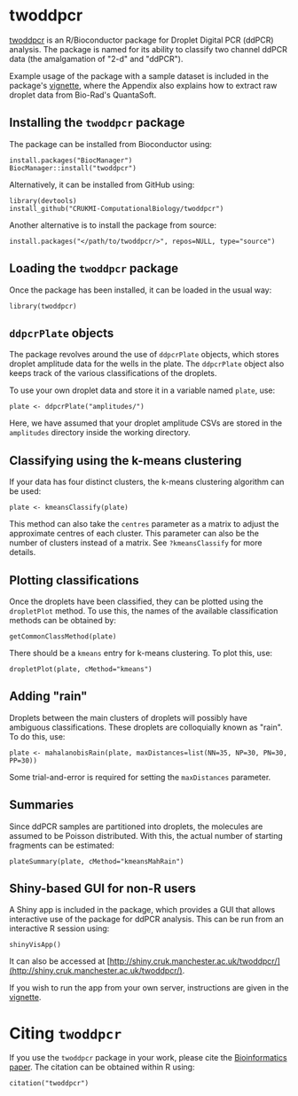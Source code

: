 # twoddpcr

[twoddpcr](https://bioconductor.org/packages/twoddpcr/) is an R/Bioconductor 
package for Droplet Digital PCR (ddPCR) analysis. The package is named for its 
ability to classify two channel ddPCR data (the amalgamation of "2-d" and 
"ddPCR").
                
Example usage of the package with a sample dataset is included in the package's 
[vignette](https://bioconductor.org/packages/release/bioc/vignettes/twoddpcr/inst/doc/twoddpcr.html), 
where the Appendix also explains how to extract raw droplet data from Bio-Rad's 
QuantaSoft.


## Installing the `twoddpcr` package

The package can be installed from Bioconductor using:

```
install.packages("BiocManager")
BiocManager::install("twoddpcr")
```

Alternatively, it can be installed from GitHub using:

```
library(devtools)
install_github("CRUKMI-ComputationalBiology/twoddpcr")
```

Another alternative is to install the package from source:

```
install.packages("</path/to/twoddpcr/>", repos=NULL, type="source")
```


## Loading the `twoddpcr` package

Once the package has been installed, it can be loaded in the usual way:

```
library(twoddpcr)
```


## `ddpcrPlate` objects

The package revolves around the use of `ddpcrPlate` objects, which stores 
droplet amplitude data for the wells in the plate. The `ddpcrPlate` object also 
keeps track of the various classifications of the droplets.

To use your own droplet data and store it in a variable named `plate`, use:

```
plate <- ddpcrPlate("amplitudes/")
```

Here, we have assumed that your droplet amplitude CSVs are stored in the 
`amplitudes` directory inside the working directory.


## Classifying using the k-means clustering

If your data has four distinct clusters, the k-means clustering algorithm can 
be used:

```
plate <- kmeansClassify(plate)
```

This method can also take the `centres` parameter as a matrix to adjust the 
approximate centres of each cluster. This parameter can also be the number of 
clusters instead of a matrix. See `?kmeansClassify` for more details.


## Plotting classifications

Once the droplets have been classified, they can be plotted using the 
`dropletPlot` method. To use this, the names of the available classification 
methods can be obtained by:

```
getCommonClassMethod(plate)
```

There should be a `kmeans` entry for k-means clustering. To plot this, use:

```
dropletPlot(plate, cMethod="kmeans")
```


## Adding "rain"

Droplets between the main clusters of droplets will possibly have ambiguous 
classifications. These droplets are colloquially known as "rain". To do this, 
use:

```
plate <- mahalanobisRain(plate, maxDistances=list(NN=35, NP=30, PN=30, PP=30))
```

Some trial-and-error is required for setting the `maxDistances` parameter.


## Summaries

Since ddPCR samples are partitioned into droplets, the molecules are assumed to 
be Poisson distributed. With this, the actual number of starting fragments can 
be estimated:

```
plateSummary(plate, cMethod="kmeansMahRain")
```


## Shiny-based GUI for non-R users

A Shiny app is included in the package, which provides a GUI that allows 
interactive use of the package for ddPCR analysis. This can be run from an 
interactive R session using:

```
shinyVisApp()
```

It can also be accessed at 
[http://shiny.cruk.manchester.ac.uk/twoddpcr/](http://shiny.cruk.manchester.ac.uk/twoddpcr/).

If you wish to run the app from your own server, instructions are given in the 
[vignette](https://bioconductor.org/packages/devel/bioc/vignettes/twoddpcr/inst/doc/twoddpcr.html#shiny-based-gui-for-non-r-users).


# Citing `twoddpcr`

If you use the `twoddpcr` package in your work, please cite the [Bioinformatics 
paper](http://dx.doi.org/10.1093/bioinformatics/btx308). The citation can be 
obtained within R using:

```
citation("twoddpcr")
```

